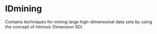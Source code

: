 # IDmining

Contains techniques for mining large high-dimensional data sets
by using the concept of Intrinsic Dimension (ID).
